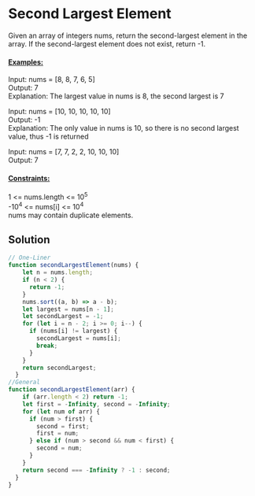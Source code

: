 # Second Largest Element

Given an array of integers nums, return the second-largest element in the array. If the second-largest element does not exist, return -1.

#### <u>Examples:</u>

Input: nums = [8, 8, 7, 6, 5]  
Output: 7  
Explanation: The largest value in nums is 8, the second largest is 7  
  
Input: nums = [10, 10, 10, 10, 10]  
Output: -1  
Explanation: The only value in nums is 10, so there is no second largest value, thus -1 is returned  
  
Input: nums = [7, 7, 2, 2, 10, 10, 10]  
Output: 7

#### <u>Constraints:</u>

1 <= nums.length <= 10<sup>5</sup>  
-10<sup>4</sup> <= nums[i] <= 10<sup>4</sup>  
nums may contain duplicate elements.  

## Solution

```Javascript
// One-Liner
function secondLargestElement(nums) {
    let n = nums.length;
    if (n < 2) {
      return -1;
    }
    nums.sort((a, b) => a - b);
    let largest = nums[n - 1];
    let secondLargest = -1;
    for (let i = n - 2; i >= 0; i--) {
      if (nums[i] != largest) {
        secondLargest = nums[i];
        break;
      }
    }
    return secondLargest;
  }
//General
function secondLargestElement(arr) {
    if (arr.length < 2) return -1;
    let first = -Infinity, second = -Infinity;
    for (let num of arr) {
      if (num > first) {
        second = first;
        first = num;
      } else if (num > second && num < first) {
        second = num;
      }
    }
    return second === -Infinity ? -1 : second;
  }
}

```
